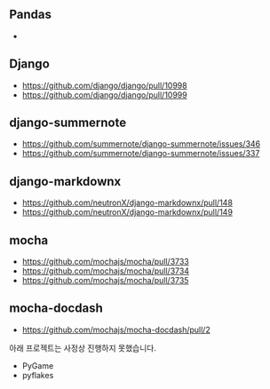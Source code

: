 ## Pandas
  - 

## Django
  - https://github.com/django/django/pull/10998
  - https://github.com/django/django/pull/10999

## django-summernote
  - https://github.com/summernote/django-summernote/issues/346
  - https://github.com/summernote/django-summernote/issues/337

## django-markdownx
  - https://github.com/neutronX/django-markdownx/pull/148
  - https://github.com/neutronX/django-markdownx/pull/149
  
## mocha
  - https://github.com/mochajs/mocha/pull/3733
  - https://github.com/mochajs/mocha/pull/3734
  - https://github.com/mochajs/mocha/pull/3735
 
## mocha-docdash
  - https://github.com/mochajs/mocha-docdash/pull/2

아래 프로젝트는 사정상 진행하지 못했습니다.
- PyGame
- pyflakes
